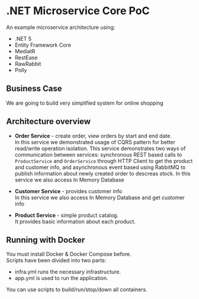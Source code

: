 # .NET Microservice Core PoC

An example microservice architecture using:

* .NET 5
* Entity Framework Core
* MediatR
* RestEase
* RawRabbit
* Polly

## Business Case

We are going to build very simplified system for online shopping

## Architecture overview

* **Order Service** - create order, view orders by start and end date. \
In this service we demonstrated usage of CQRS pattern for better read/write operation isolation. This service demonstrates two ways of communication between services: synchronous REST based calls to `ProductService` and `OrderService` through HTTP Client to get the product and customer info, and asynchronous event based using RabbitMQ to publish information about newly created order to descreas stock. In this service we also access In Memory Database

* **Customer Service** - provides customer info \
In this service we also access In Memory Database and get customer info

* **Product Service** - simple product catalog. \
It provides basic information about each product.

## Running with Docker

You must install Docker & Docker Compose before. \
Scripts have been divided into two parts:

*  infra.yml runs the necessary infrastructure.
* app.yml  is used to run the application.

You can use scripts to build/run/stop/down all containers.

